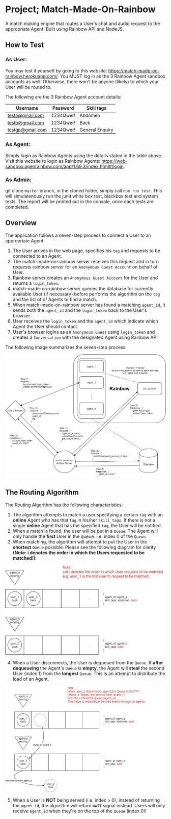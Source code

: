 # Project; Match-Made-On-Rainbow
A match making engine that routes a User's chat and audio request to the appropriate Agent. Built using Rainbow API and NodeJS.

## How to Test
### As User:
You may test it yourself by going to this website: https://match-made-on-rainbow.herokuapp.com/.
You MUST log in as the 3 Rainbow Agent sandbox accounts as well! Otherwise, there won't be anyone (likely) to which your User will be routed to.

The following are the 3 Rainbow Agent account details:

|Username          | Password  | Skill tags      |
|------------------|-----------|-----------------|
|testa@gmail.com   | 1234Qwer! | Abdomen         |
|testb@gmail.com   | 1234Qwer! | Back            |
|testgp@gmail.com  | 1234Qwer! | General Enquiry |

### As Agent:
Simply login as Rainbow Agents using the details stated in the table above.
Visit this website to login as Rainbow Agents: https://web-sandbox.openrainbow.com/app/1.69.3/index.html#/login.

### As Admin:
git clone `master` branch, in the cloned folder, simply call `npm run test`.
This will simulatenously run the junit white box test, blackbox test and system tests.
The report will be printed out in the console, once each tests are completed.

## Overview
The application follows a seven-step process to connect a User to an appropriate Agent
1. The User arrives in the web page, specifies his `tag` and requests to be connected to an Agent.
2. The match-made-on-rainbow server receives this request and in turn requests rainbow server for an `Anonymous Guest Account` on behalf of User.
3. Rainbow server creates an `Anonymous Guest Account` for the User and returns a `login_token`.
4. match-made-on-rainbow server queries the database for currently available User (if necessary) before performs the algorithm on the `tag` and the list of  of Agents to find a match.
5. When match-made-on-rainbow server has found a matching `agent_id`, it sends both the `agent_id` and the `login_token` back to the User's browser.
6. User receives the `login_token` and the `agent_id` which indicate which Agent the User should contact.
7. User's browser logins as an `Anonymous Guest` using `login_token` and creates a `Conversation` with the designated Agent using Rainbow API

The following image summarizes the seven-step process:

<p align="center"><img src="/images/overview.jpg" alt="Overview Image"></p>

## The Routing Algorithm
The Routing Algorithm has the following characteristics:
1. The algorithm attempts to match a user specifying a certain `tag` with an **online** Agent who has that `tag` in his/her `skill_tags`. If there is not a single **online** Agent that has the specified `tag`, the User will be notified.
2. When a match is found, the user will be put in a `Queue`. The Agent will only handle the **first** User in the queue. i.e. index 0 of the `Queue`.
3. When matching, the algorithm will attempt to put the User in the **shortest** `Queue` possible. Please see the following diagram for clarity **(Note: i denotes the order in which the Users requested to be matched!)**:

<p align="center"><img src="/images/mme_algorithm.jpg" alt="MME Algorithm Image"></p>

4. When a User disconnects, the User is dequeued from the `Queue`. If **after dequeueing** the Agent's `Queue` is **empty**, the Agent will **steal** the second User (index 1)  from the **longest** `Queue`. This is an attempt to distribute the load of an Agent.

<p align="center"><img src="/images/mme_algorithm_steal.jpg" alt="Queue Stealing Image"></p>

5. When a User is **NOT** being served (i.e. index > 0), instead of returning the `agent_id`, the algorithm will return `WAIT` signal instead. Users will only receive `agent_id` when they're on the top of the `Queue` (index 0)!
